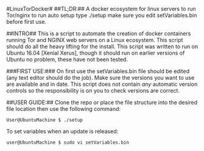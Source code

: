 #LinuxTorDocker#
##TL;DR:##
A docker ecosystem for linux servers to run Tor/nginx
to run auto setup type ./setup
make sure you edit setVariables.bin before first use.

##INTRO##
This is a script to automate the creation of docker containers running Tor and NGINX web servers on a Linux ecosystem. This script should do all the heavy lifting for the install. This script was written to run on Ubuntu 16.04 [Xenial Xerus], though it should run on earlier versions of Ubuntu no problem, these have not been tested.

###FIRST USE:###
On first use the setVariables.bin file should be edited (any text editor should do the job).
Make sure the versions you want to use are available and in date. This script does not contain *any* automatic version controls so the responsibility is on you to check versions are correct.

##USER GUIDE:##
Clone the repo or place the file structure into the desired file location then use the following command:

```
User@UbuntuMachine $ ./setup
```
To set variables when an update is released:

```
user@UbuntuMachine $ sudo vi setVariables.bin
```

